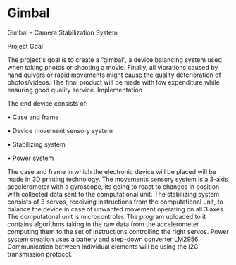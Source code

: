 # Gimbal
Gimbal – Camera Stabilization System


Project Goal

The project's goal is to create a “gimbal”, a device balancing system used when taking photos or shooting a movie.
Finally, all vibrations caused by hand quivers or rapid movements might cause the quality deterioration of photos/videos.
The final product will be made with low expenditure while ensuring good quality service.
Implementation

The end device consists of:

•	Case and frame

•	Device movement sensory system

•	Stabilizing system

•	Power system

The case and frame in which the electronic device will be placed will be made in 3D printing technology.
The movements sensory system is a 3-axis accelerometer with a gyroscope, its going to react to changes in position with collected data sent to the computational unit.
The stabilizing system consists of 3 servos, receiving instructions from the computational unit, to balance the device in case of unwanted movement operating on all 3
axes.
The computatonal unit is microcontroler. The program uploaded to it contains algorithms taking in the raw data from the accelerometer computing them to the set of
instructions controlling the right servos.
Power system creation uses a battery and step-down converter LM2956.
Communication between individual elements will be using the I2C transmission protocol.


